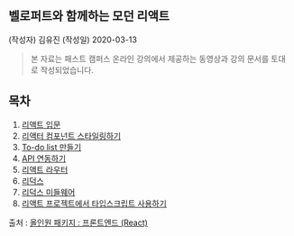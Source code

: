## 벨로퍼트와 함께하는 모던 리액트 
(작성자) 김유진   (작성일) 2020-03-13
>본 자료는 패스트 캠퍼스 온라인 강의에서 제공하는 동영상과 강의 문서를 토대로 작성되었습니다.


## 목차
1. [리액트 입문](docs/react_basic.md)
2. [리액터 컴포넌트 스타일링하기]()
3. [To-do list 만들기]()
4. [API 연동하기]()
5. [리액트 라우터]()
6. [리덕스]()
7. [리덕스 미들웨어]()
8. [리액트 프로젝트에서 타입스크립트 사용하기]()

출처 : [올인원 패키지 : 프론트엔드 (React)](https://react.vlpt.us/)